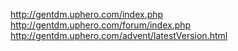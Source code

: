 http://gentdm.uphero.com/index.php
http://gentdm.uphero.com/forum/index.php
http://gentdm.uphero.com/advent/latestVersion.html
